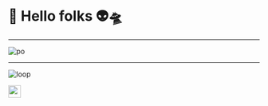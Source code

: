 # 🖖 Hello folks 👽🛸
---------------------------
![po](https://media.giphy.com/media/dKVvUk2oH8x2g/giphy.gif "po")

----------------------------

![loop](https://media.giphy.com/media/k5zu35npVsYfgZQwwl/giphy.gif "loop")

[<img src="https://www.flaticon.es/svg/static/icons/svg/60/60580.svg" width="25"/>](https://github.com/user/repository/subscription)
